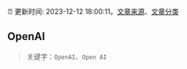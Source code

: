 :alarm_clock: 更新时间: 2023-12-12 18:00:11。[文章来源](/README.md)、[文章分类](/TAGS.md)

## OpenAI


> 关键字：`OpenAI`、`Open AI`



